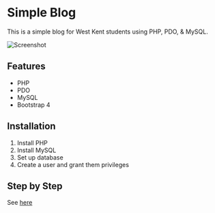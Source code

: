 # Simple Blog

This is a simple blog for West Kent students using PHP, PDO, & MySQL.

![Screenshot](http://i.imgur.com/z14xjVo.png)

## Features

- PHP
- PDO
- MySQL
- Bootstrap 4

## Installation

1. Install PHP
2. Install MySQL
3. Set up database
4. Create a user and grant them privileges

## Step by Step

See [here](INSTRUCTIONS.md)
